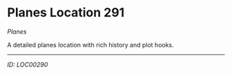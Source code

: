 # Planes Location 291

*Planes*

A detailed planes location with rich history and plot hooks.

---
*ID: LOC00290*